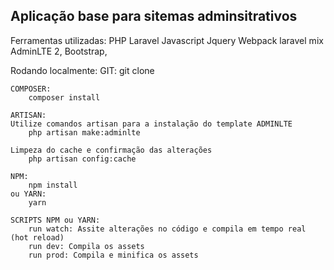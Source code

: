 ## Aplicação base para sitemas adminsitrativos

Ferramentas utilizadas: 
    PHP
    Laravel
    Javascript
    Jquery
    Webpack laravel mix
    AdminLTE 2,
    Bootstrap,

Rodando localmente: 
    GIT: 
        git clone
    
    COMPOSER: 
        composer install
    
    ARTISAN:
    Utilize comandos artisan para a instalação do template ADMINLTE
        php artisan make:adminlte 

    Limpeza do cache e confirmação das alterações
        php artisan config:cache
    
    NPM: 
        npm install
    ou YARN: 
        yarn

    SCRIPTS NPM ou YARN:
        run watch: Assite alterações no código e compila em tempo real (hot reload)
        run dev: Compila os assets 
        run prod: Compila e minifica os assets
    
